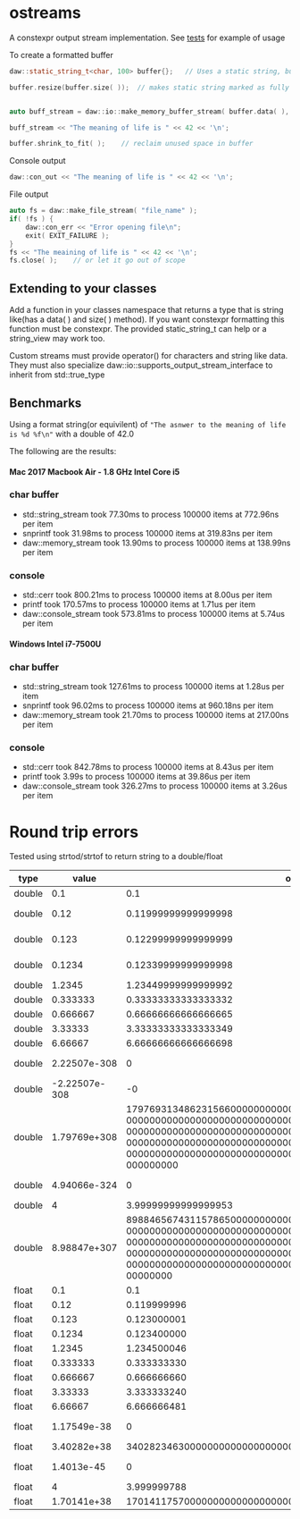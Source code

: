 # ostreams
A constexpr output stream implementation.  See [tests](https://github.com/beached/ostreams/tree/master/tests) for example of usage

To create a formatted buffer

```cpp
daw::static_string_t<char, 100> buffer{};   // Uses a static string, but any contiguous memory area is fine

buffer.resize(buffer.size( ));  // makes static string marked as fully used


auto buff_stream = daw::io::make_memory_buffer_stream( buffer.data( ), buffer.size( ) );    // create stream

buff_stream << "The meaning of life is " << 42 << '\n';

buffer.shrink_to_fit( );    // reclaim unused space in buffer
```
Console output
```cpp
daw::con_out << "The meaning of life is " << 42 << '\n';
```

File output
```cpp
auto fs = daw::make_file_stream( "file_name" );
if( !fs ) {
    daw::con_err << "Error opening file\n";
    exit( EXIT_FAILURE );
}
fs << "The meaining of life is " << 42 << '\n';
fs.close( );    // or let it go out of scope
```
## Extending to your classes
Add a function in your classes namespace that returns a type that is string like(has a data( ) and size( ) method).  If you want constexpr formatting this function must be constexpr.  The provided static_string_t can help or a string_view may work too.

Custom streams must provide operator() for characters and string like data.  They must also specialize daw::io::supports_output_stream_interface<T> to inherit from std::true_type


## Benchmarks
Using a format string(or equivilent) of `"The asnwer to the meaning of life is %d %f\n"` with a double of 42.0

The following are the results:

#### Mac 2017 Macbook Air - 1.8 GHz Intel Core i5 
### char buffer
* std::string_stream took 77.30ms to process 100000 items at 772.96ns per item
* snprintf took 31.98ms to process 100000 items at 319.83ns per item
* daw::memory_stream took 13.90ms to process 100000 items at 138.99ns per item

### console
* std::cerr took 800.21ms to process 100000 items at 8.00us per item
* printf took 170.57ms to process 100000 items at 1.71us per item
* daw::console_stream took 573.81ms to process 100000 items at 5.74us per item

#### Windows Intel i7-7500U	

### char buffer
* std::string_stream took 127.61ms to process 100000 items at 1.28us per item
* snprintf took 96.02ms to process 100000 items at 960.18ns per item
* daw::memory_stream took 21.70ms to process 100000 items at 217.00ns per item

### console
* std::cerr took 842.78ms to process 100000 items at 8.43us per item
* printf took 3.99s to process 100000 items at 39.86us per item
* daw::console_stream took 326.27ms to process 100000 items at 3.26us per item

# Round trip errors
Tested using strtod/strtof to return string to a double/float

| type   |  value          |  output                                                                                                                                                                                                                                                                                                                      |  difference    | 
|--------|-----------------|------------------------------------------------------------------------------------------------------------------------------------------------------------------------------------------------------------------------------------------------------------------------------------------------------------------------------|----------------| 
| double |  0.1            |  0.1                                                                                                                                                                                                                                                                                                                         |  0             | 
| double |  0.12           |  0.11999999999999998                                                                                                                                                                                                                                                                                                         |  -1.38778e-17  | 
| double |  0.123          |  0.12299999999999999                                                                                                                                                                                                                                                                                                         |  -1.38778e-17  | 
| double |  0.1234         |  0.12339999999999998                                                                                                                                                                                                                                                                                                         |  -1.38778e-17  | 
| double |  1.2345         |  1.23449999999999992                                                                                                                                                                                                                                                                                                         |  0             | 
| double |  0.333333       |  0.33333333333333332                                                                                                                                                                                                                                                                                                         |  0             | 
| double |  0.666667       |  0.66666666666666665                                                                                                                                                                                                                                                                                                         |  0             | 
| double |  3.33333        |  3.33333333333333349                                                                                                                                                                                                                                                                                                         |  0             | 
| double |  6.66667        |  6.66666666666666698                                                                                                                                                                                                                                                                                                         |  0             | 
| double |  2.22507e-308   |  0                                                                                                                                                                                                                                                                                                                           |  -2.22507e-308 | 
| double |  -2.22507e-308  |  -0                                                                                                                                                                                                                                                                                                                          |  2.22507e-308  | 
| double |  1.79769e+308   |  179769313486231566000000000000000000000000000000000000000000 000000000000000000000000000000000000000000000000000000000000 000000000000000000000000000000000000000000000000000000000000 000000000000000000000000000000000000000000000000000000000000 000000000000000000000000000000000000000000000000000000000000 000000000  |  0             | 
| double |  4.94066e-324   |  0                                                                                                                                                                                                                                                                                                                           |  -4.94066e-324 | 
| double |  4              |  3.99999999999999953                                                                                                                                                                                                                                                                                                         |  0             | 
| double |  8.98847e+307   |  898846567431157865000000000000000000000000000000000000000000 000000000000000000000000000000000000000000000000000000000000 000000000000000000000000000000000000000000000000000000000000 000000000000000000000000000000000000000000000000000000000000 000000000000000000000000000000000000000000000000000000000000 00000000   |  0             | 
| float  |  0.1            |  0.1                                                                                                                                                                                                                                                                                                                         |  0             | 
| float  |  0.12           |  0.119999996                                                                                                                                                                                                                                                                                                                 |  0             | 
| float  |  0.123          |  0.123000001                                                                                                                                                                                                                                                                                                                 |  0             | 
| float  |  0.1234         |  0.123400000                                                                                                                                                                                                                                                                                                                 |  0             | 
| float  |  1.2345         |  1.234500046                                                                                                                                                                                                                                                                                                                 |  0             | 
| float  |  0.333333       |  0.333333330                                                                                                                                                                                                                                                                                                                 |  0             | 
| float  |  0.666667       |  0.666666660                                                                                                                                                                                                                                                                                                                 |  0             | 
| float  |  3.33333        |  3.333333240                                                                                                                                                                                                                                                                                                                 |  0             | 
| float  |  6.66667        |  6.666666481                                                                                                                                                                                                                                                                                                                 |  0             | 
| float  |  1.17549e-38    |  0                                                                                                                                                                                                                                                                                                                           |  -1.17549e-38  | 
| float  |  3.40282e+38    |  340282346300000000000000000000000000000                                                                                                                                                                                                                                                                                     |  0             | 
| float  |  1.4013e-45     |  0                                                                                                                                                                                                                                                                                                                           |  -1.4013e-45   | 
| float  |  4              |  3.999999788                                                                                                                                                                                                                                                                                                                 |  0             | 
| float  |  1.70141e+38    |  170141175700000000000000000000000000000                                                                                                                                                                                                                                                                                     |  0             | 

